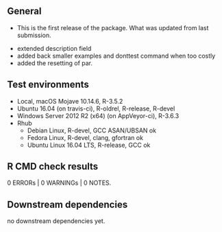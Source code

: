 ## General
* This is the first release of the package. What was updated from last submission. 
- extended description field
- added back smaller examples and donttest command when too costly
- added the resetting of par.

## Test environments
* Local, macOS Mojave 10.14.6, R-3.5.2
* Ubuntu 16.04 (on travis-ci),  R-oldrel, R-release, R-devel
* Windows Server 2012 R2 (x64) (on AppVeyor-ci), R-3.6.3
* Rhub
  * Debian Linux, R-devel, GCC ASAN/UBSAN ok
  * Fedora Linux, R-devel, clang, gfortran ok
  * Ubuntu Linux 16.04 LTS, R-release, GCC ok

## R CMD check results

0 ERRORs | 0 WARNINGs | 0  NOTES.

## Downstream dependencies
no downstream dependencies yet.
